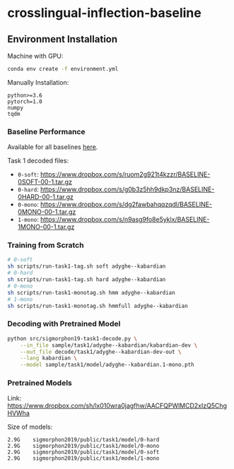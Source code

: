 # crosslingual-inflection-baseline

## Environment Installation
Machine with GPU:
```bash
conda env create -f environment.yml
```

Manually Installation:
```
python>=3.6
pytorch=1.0
numpy
tqdm
```

### Baseline Performance

Available for all baselines [here](https://docs.google.com/spreadsheets/d/1R1dtj2YFhPaOv4-VE1TpcCJ5_WzKO6rZ8ObMxJsM020/edit?usp=sharing).

Task 1 decoded files:
- `0-soft`: https://www.dropbox.com/s/ruom2g921t4kzzr/BASELINE-0SOFT-00-1.tar.gz
- `0-hard`: https://www.dropbox.com/s/g0b3z5hh9dkp3nz/BASELINE-0HARD-00-1.tar.gz
- `0-mono`: https://www.dropbox.com/s/dg2fawbahqqzqdl/BASELINE-0MONO-00-1.tar.gz
- `1-mono`: https://www.dropbox.com/s/n9asg9fo8e5yklx/BASELINE-1MONO-00-1.tar.gz

### Training from Scratch

```bash
# 0-soft
sh scripts/run-task1-tag.sh soft adyghe--kabardian
# 0-hard
sh scripts/run-task1-tag.sh hard adyghe--kabardian
# 0-mono
sh scripts/run-task1-monotag.sh hmm adyghe--kabardian
# 1-mono
sh scripts/run-task1-monotag.sh hmmfull adyghe--kabardian
```

### Decoding with Pretrained Model

```bash
python src/sigmorphon19-task1-decode.py \
    --in_file sample/task1/adyghe--kabardian/kabardian-dev \
    --out_file decode/task1/adyghe--kabardian-dev-out \
    --lang kabardian \
    --model sample/task1/model/adyghe--kabardian.1-mono.pth
```

### Pretrained Models

Link: https://www.dropbox.com/sh/lx010wra0jagfhw/AACFQPWlMCD2xIzQ5ChgHVWha

Size of models:
```
2.9G	sigmorphon2019/public/task1/model/0-hard
2.9G	sigmorphon2019/public/task1/model/0-mono
2.9G	sigmorphon2019/public/task1/model/0-soft
2.9G	sigmorphon2019/public/task1/model/1-mono
```

